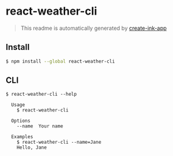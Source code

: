 # react-weather-cli

> This readme is automatically generated by [create-ink-app](https://github.com/vadimdemedes/create-ink-app)


## Install

```bash
$ npm install --global react-weather-cli
```


## CLI

```
$ react-weather-cli --help

  Usage
    $ react-weather-cli

  Options
    --name  Your name

  Examples
    $ react-weather-cli --name=Jane
    Hello, Jane
```
